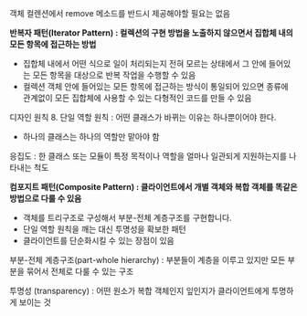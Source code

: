 객체 컬렌션에서 remove 메소드를 반드시 제공해야할 필요는 없음

**반복자 패턴(Iterator Pattern) : 컬렉션의 구현 방법을 노출하지 않으면서 집합체 내의 모든 항목에 접근하는 방법**
- 집합체 내에서 어떤 식으로 일이 처리되는지 전혀 모르는 상태에서 그 안에 들어있는 모든 항목을 대상으로 반복 작업을 수행할 수 있음
- 컬렉션 객체 안에 들어있는 모든 항목에 접근하는 방식이 통일되어 있으면 종류에 관계없이 모든 집합체에 사용할 수 있는 다형적인 코드를 만들 수 있음


디자인 원칙
8. 단일 역할 원칙 : 어떤 클래스가 바뀌는 이유는 하나뿐이어야 한다.
- 하나의 클래스는 하나의 역할만 맡아야 함

응집도 : 한 클래스 또는 모듈이 특정 목적이나 역할을 얼마나 일관되게 지원하는지를 나타내는 척도


**컴포지트 패턴(Composite Pattern) : 클라이언트에서 개별 객체와 복합 객체를 똑같은 방법으로 다룰 수 있음**
- 객체를 트리구조로 구성해서 부분-전체 계층구조를 구현합니다. 
- 단일 역할 원칙을 깨는 대신 투명성을 확보한 패턴
- 클라이언트를 단순화시킬 수 있는 장점이 있음

부분-전체 계층구조(part-whole hierarchy) : 부분들이 계층을 이루고 있지만 모든 부분을 묶어서 전체로 다룰 수 있는 구조  

투명성 (transparency) : 어떤 원소가 복합 객체인지 잎인지가 클라이언트에게 투명하게 보이는 것

